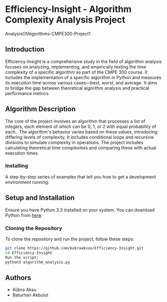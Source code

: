 # Efficiency-Insight - Algorithm Complexity Analysis Project
AnalysisOfAlgorithms-CMPE300-Project1

## Introduction
Efficiency-Insight is a comprehensive study in the field of algorithm analysis focuses on analyzing, implementing, and empirically testing the time complexity of a specific algorithm as part of the CMPE 300 course. It includes the implementation of a specific algorithm in Python and measures its execution time across various cases—best, worst, and average. It aims to bridge the gap between theoretical algorithm analysis and practical performance metrics.

## Algorithm Description
The core of the project involves an algorithm that processes a list of integers, each element of which can be 0, 1, or 2 with equal probability of each.. The algorithm's behavior varies based on these values, introducing differing levels of complexity. It includes conditional loops and recursive divisions to simulate complexity in operations. The project includes calculating theoretical time complexities and comparing these with actual execution times.

### Installing
A step-by-step series of examples that tell you how to get a development environment running:

## Setup and Installation
Ensure you have Python 3.3 installed on your system. You can download Python from [here](https://www.python.org/downloads/).

### Cloning the Repository
To clone the repository and run the project, follow these steps:
```bash
git clone https://github.com/kubraaksux/Efficiency-Insight.git
cd Efficiency-Insight
Run the script:
python3 algorithm_analysis.py
```

## Authors
- Kübra Aksu
- Baturhan Akbulut
